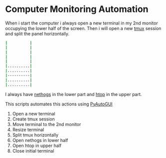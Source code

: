 # Computer Monitoring Automation

When i start the computer i always open a new terminal in my 2nd monitor occupying the lower half of the screen.
Then i will open a new [tmux](https://github.com/tmux/tmux) session and split the
panel horizontally.

```bash
|          |
|          |
|          |
|          |
|          |
|..........|
|..........|
|----------|
|..........|
|..........|
```

I always have [nethogs](https://github.com/raboof/nethogs) in the
lower part and [htop](https://github.com/hishamhm/htop) in the upper part.

This scripts automates this actions using [PyAutoGUI](https://github.com/asweigart/pyautogui)

1. Open a new terminal
2. Create tmux session
3. Move terminal to the 2nd monitor
4. Resize terminal
5. Split tmux horizontally
6. Open nethogs in lower half
7. Open htop in upper half
8. Close initial terminal
